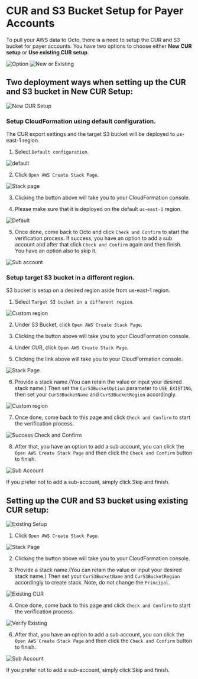 # CUR and S3 Bucket Setup for Payer Accounts

To pull your AWS data to Octo, there is a need to setup the CUR and S3 bucket for payer accounts. You have two options to choose either **New CUR setup** or **Use existing CUR setup**.

![Option](https://lh3.googleusercontent.com/d/1pbHVkDZ5usS9k3cEq_VEFi5gLZJDn7ZR)
![New or Existing](https://lh3.googleusercontent.com/d/1kMawyTJyjzPHtEAZI_lLG6901TV-za5Z)


## Two deployment ways when setting up the CUR and S3 bucket in New CUR Setup:

![New CUR Setup](https://lh3.googleusercontent.com/d/1kyxqsPK096OCUOzylY3fhgJQ3ynJAmAR)

### Setup CloudFormation using default configuration.
The CUR export settings and the target S3 bucket will be deployed to us-east-1 region.

1. Select `Default configuration`.

![default](https://lh3.googleusercontent.com/d/16cDOmSnK0NHtiPz9FsEI_ldcQ4S5P7qi)

2. Click `Open AWS Create Stack Page`.

![Stack page](https://lh3.googleusercontent.com/d/1an-wADEAFCia0CMUzVWJeSVzjFBIBTlS)

3. Clicking the button above will take you to your CloudFormation console.

4. Please make sure that it is deployed on the default `us-east-1` region.

![Default](https://lh3.googleusercontent.com/d/1bfW_M-ZyXeE8SMRIRAZoNY5zRbfhw2Bk)

5. Once done, come back to Octo and click `Check and Confirm` to start the verification process. If success, you have an option to add a sub account and after that click `Check and Confirm` again and then finish. You have an option also to skip it.

 ![Sub account](https://lh3.googleusercontent.com/d/1w9szAN4XWo0-8I-jdN5wXuCteX7gOkBY)

### Setup target S3 bucket in a different region.
S3 bucket is setup on a desired region aside from us-east-1 region.

1. Select `Target S3 bucket in a different region`.

![Custom region](https://lh3.googleusercontent.com/d/1_09rpltAugn5Ger_Pw0MhL4k84k4-SvC)

2. Under S3 Bucket, click `Open AWS Create Stack Page`.

3. Clicking the button above will take you to your CloudFormation console.

4. Under CUR, click `Open AWS Create Stack Page`.

5. Clicking the link above will take you to your CloudFormation console.

![Stack Page](https://lh3.googleusercontent.com/d/1X0YdJ9bZb_OV_stZvQj0IYVJsD2ctVsH)

6. Provide a stack name.(You can retain the value or input your desired stack name.) Then set the `CurS3BucketOption` parameter to `USE_EXISTING`, then set your `CurS3BucketName` and `CurS3BucketRegion` accordingly.

![Custom region](https://lh3.googleusercontent.com/d/1wjE6LxoaEkdhUH4NtyRuvg6EiDcjNgcx)

7. Once done, come back to this page and click `Check and Confirm` to start the verification process.

![Success Check and Confirm](https://lh3.googleusercontent.com/d/1Q0xSP4JqUKKjL0uEz__OJYVXwBMFqxMp)

8. After that, you have an option to add a sub account, you can click the `Open AWS Create Stack Page` and then click the `Check and Confirm` button to finish.

![Sub Account](https://lh3.googleusercontent.com/d/1FDySMDNz8_rqlE2AtrIVdwa5yR7v1V_P)

If you prefer not to add a sub-account, simply click Skip and finish.

## Setting up the CUR and S3 bucket using existing CUR setup:

![Existing Setup](https://lh3.googleusercontent.com/d/1Qsxx2Su3442rIwTXsX6EmdcE5aH9S6MZ)

1. Click `Open AWS Create Stack Page`.

![Stack Page](https://lh3.googleusercontent.com/d/YOUR_FILE_ID)

2. Clicking the button above will take you to your CloudFormation console.

3. Provide a stack name.(You can retain the value or input your desired stack name.) Then set your `CurS3BucketName` and `CurS3BucketRegion` accordingly to create stack. Note, do not change the `Principal`.

![Existing CUR](https://lh3.googleusercontent.com/d/1g2ZoHzuO6sP3Gpl3OE_TQBF3hD5S1e_K)

4. Once done, come back to this page and click `Check and Confirm` to start the verification process.

![Verify Existing](https://lh3.googleusercontent.com/d/1kqdycA8Oy2bCJX-nPTbcLWnakzR0fDUm)

6. After that, you have an option to add a sub account, you can click the `Open AWS Create Stack Page` and then click the `Check and Confirm` button to finish.

![Sub Account](https://lh3.googleusercontent.com/d/1FDySMDNz8_rqlE2AtrIVdwa5yR7v1V_P)

If you prefer not to add a sub-account, simply click Skip and finish.